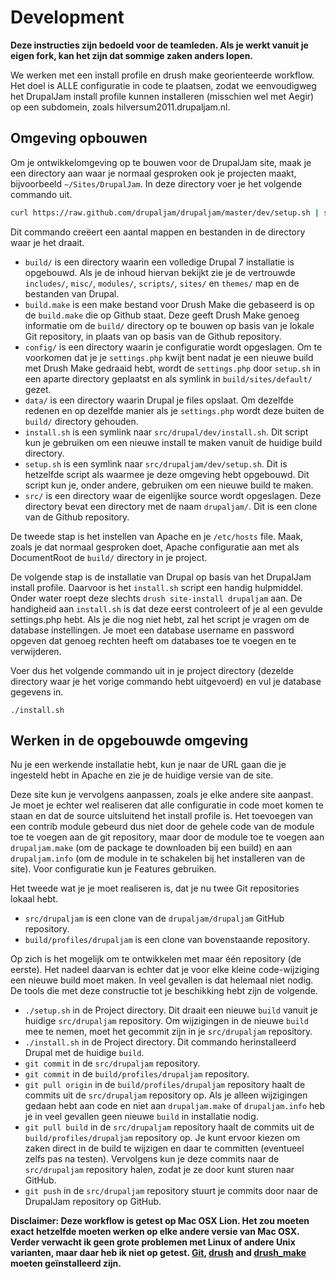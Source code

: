 # Development

**Deze instructies zijn bedoeld voor de teamleden. Als je werkt vanuit je eigen
fork, kan het zijn dat sommige zaken anders lopen.**

We werken met een install profile en drush make georienteerde workflow. Het doel
is ALLE configuratie in code te plaatsen, zodat we eenvoudigweg het DrupalJam
install profile kunnen installeren (misschien wel met Aegir) op een subdomein,
zoals hilversum2011.drupaljam.nl.

## Omgeving opbouwen

Om je ontwikkelomgeving op te bouwen voor de DrupalJam site, maak je een 
directory aan waar je normaal gesproken ook je projecten maakt, bijvoorbeeld
`~/Sites/DrupalJam`. In deze directory voer je het volgende commando uit.

```bash
curl https://raw.github.com/drupaljam/drupaljam/master/dev/setup.sh | sh
```

Dit commando creëert een aantal mappen en bestanden in de directory waar je het
draait.

* `build/` is een directory waarin een volledige Drupal 7 installatie is 
  opgebouwd. Als je de inhoud hiervan bekijkt zie je de vertrouwde 
  `includes/`, `misc/`, `modules/`, `scripts/`, `sites/` en 
  `themes/` map en de bestanden van Drupal.
* `build.make` is een make bestand voor Drush Make die gebaseerd is op 
  de `build.make` die op Github staat. Deze geeft Drush Make genoeg 
  informatie om de `build/` directory op te bouwen op basis van je lokale
  Git repository, in plaats van op basis van de Github repository.
* `config/` is een directory waarin je configuratie wordt opgeslagen. Om
  te voorkomen dat je je `settings.php` kwijt bent nadat je een nieuwe build 
  met Drush Make gedraaid hebt, wordt de `settings.php` door `setup.sh`
  in een aparte directory geplaatst en als symlink in `build/sites/default/`
  gezet.
* `data/` is een directory waarin Drupal je files opslaat. Om dezelfde
  redenen en op dezelfde manier als je `settings.php` wordt deze buiten de
  `build/` directory gehouden.
* `install.sh` is een symlink naar `src/drupal/dev/install.sh`. Dit script kun 
  je gebruiken om een nieuwe install te maken vanuit de huidige build directory.
* `setup.sh` is een symlink naar `src/drupaljam/dev/setup.sh`. Dit
  is hetzelfde script als waarmee je deze omgeving hebt opgebouwd. Dit script 
  kun je, onder andere, gebruiken om een nieuwe build te maken.
* `src/` is een directory waar de eigenlijke source wordt opgeslagen. 
  Deze directory bevat een directory met de naam `drupaljam/`. Dit is een 
  clone van de Github repository.

De tweede stap is het instellen van Apache en je `/etc/hosts` file. Maak, zoals
je dat normaal gesproken doet, Apache configuratie aan met als DocumentRoot de
`build/` directory in je project.

De volgende stap is de installatie van Drupal op basis van het DrupalJam install
profile. Daarvoor is het `install.sh` script een handig hulpmiddel. Onder water 
roept deze slechts `drush site-install drupaljam` aan. De handigheid aan 
`install.sh` is dat deze eerst controleert of je al een gevulde settings.php 
hebt. Als je die nog niet hebt, zal het script je vragen om de database 
instellingen. Je moet een database username en password opgeven dat genoeg 
rechten heeft om databases toe te voegen en te verwijderen.

Voer dus het volgende commando uit in je project directory (dezelde directory
waar je het vorige commando hebt uitgevoerd) en vul je database gegevens in.

```
./install.sh
```

## Werken in de opgebouwde omgeving

Nu je een werkende installatie hebt, kun je naar de URL gaan die je ingesteld 
hebt in Apache en zie je de huidige versie van de site.

Deze site kun je vervolgens aanpassen, zoals je elke andere site aanpast. Je 
moet je echter wel realiseren dat alle configuratie in code moet komen te staan
en dat de source uitsluitend het install profile is. Het toevoegen van een 
contrib module gebeurd dus niet door de gehele code van de module toe te voegen
aan de git repository, maar door de module toe te voegen aan `drupaljam.make` 
(om de package te downloaden bij een build) en aan  `drupaljam.info` (om de 
module in te schakelen bij het installeren van de site). Voor configuratie kun je
Features gebruiken. 

Het tweede wat je je moet realiseren is, dat je nu twee Git repositories lokaal
hebt.

* `src/drupaljam` is een clone van de `drupaljam/drupaljam` GitHub 
  repository.
* `build/profiles/drupaljam` is een clone van bovenstaande repository.

Op zich is het mogelijk om te ontwikkelen met maar één repository (de eerste).
Het nadeel daarvan is echter dat je voor elke kleine code-wijziging een nieuwe
build moet maken. In veel gevallen is dat helemaal niet nodig. De tools die met
deze constructie tot je beschikking hebt zijn de volgende.

* `./setup.sh` in de Project directory. Dit draait een nieuwe `build` vanuit je 
  huidige `src/drupaljam` repository. Om wijzigingen in de nieuwe `build` mee te
  nemen, moet het gecommit zijn in je `src/drupaljam` repository.
* `./install.sh` in de Project directory. Dit commando herinstalleerd Drupal met
  de huidige `build`.
* `git commit` in de `src/drupaljam` repository.
* `git commit` in de `build/profiles/drupaljam` repository.
* `git pull origin` in de `build/profiles/drupaljam` repository haalt de commits
  uit de `src/drupaljam` repository op. Als je alleen wijzigingen gedaan hebt 
  aan code en niet aan `drupaljam.make` of `drupaljam.info` heb je in veel
  gevallen geen nieuwe `build` in installatie nodig. 
* `git pull build` in de `src/drupaljam` repository haalt de commits uit de
  `build/profiles/drupaljam` repository op. Je kunt ervoor kiezen om zaken 
  direct in de build te wijzigen en daar te committen (eventueel zelfs pas na
  testen). Vervolgens kun je deze commits naar de `src/drupaljam` repository
  halen, zodat je ze door kunt sturen naar GitHub.
* `git push` in de `src/drupaljam` repository stuurt je commits door naar de
  DrupalJam repository op GitHub.

**Disclaimer: Deze workflow is getest op Mac OSX Lion. Het zou moeten exact 
hetzelfde moeten werken op elke andere versie van Mac OSX. Verder verwacht ik 
geen grote problemen met Linux of andere Unix varianten, maar daar heb ik niet 
op getest. [Git](http://git-scm.com/), [drush](http://drupal.org/project/drush) 
and  [drush_make](http://drupal.org/project/drush_make) moeten geïnstalleerd
zijn.**
